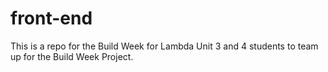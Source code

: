 # front-end
This is a repo for the Build Week for Lambda Unit 3 and 4 students to team up for the Build Week Project.
